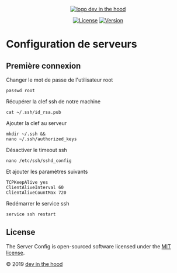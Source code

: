 <p align="center">
    <a href="https://devinthehood.com"><img src="https://github.com/jul6art/slim-skeleton/blob/master/assets/img/logo.png?raw=true" alt="logo dev in the hood"></a>
</p>

<p align="center">
    <a href="https://opensource.org/licenses/MIT" target="_blank"><img src="https://img.shields.io/badge/License-MIT-yellow.svg" alt="License"></a>
    <a href="https://github.com/jul6art/server-config" target="_blank"><img src="https://img.shields.io/static/v1?label=stable&message=v1&color=success" alt="Version"></a>
</p>

Configuration de serveurs
=========================
Première connexion
------------------

Changer le mot de passe de l'utilisateur root
    
```console
passwd root   
```
    
Récupérer la clef ssh de notre machine

```console
cat ~/.ssh/id_rsa.pub
```
    
Ajouter la clef au serveur

```console
mkdir ~/.ssh && 
nano ~/.ssh/authorized_keys
```
    
Désactiver le timeout ssh

```console
nano /etc/ssh/sshd_config
```
    
Et ajouter les paramètres suivants

```console
TCPKeepAlive yes
ClientAliveInterval 60
ClientAliveCountMax 720
```
    
Redémarrer le service ssh

```console
service ssh restart
```
   

License
-------

The Server Config is open-sourced software licensed under the [MIT license](https://opensource.org/licenses/MIT).

&copy; 2019 [dev in the hood](https://devinthehood.com) 

















